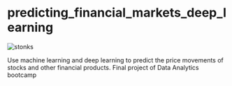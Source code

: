 # predicting_financial_markets_deep_learning

![stonks](http://tny.im/kXS)

Use machine learning and deep learning to predict the price movements of stocks and other financial products. Final project of Data Analytics bootcamp
